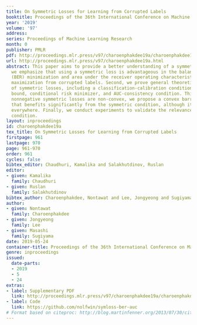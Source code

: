 ```yaml
---
title: On Symmetric Losses for Learning from Corrupted Labels
booktitle: Proceedings of the 36th International Conference on Machine Learning
year: '2019'
volume: '97'
address: 
series: Proceedings of Machine Learning Research
month: 0
publisher: PMLR
pdf: http://proceedings.mlr.press/v97/charoenphakdee19a/charoenphakdee19a.pdf
url: http://proceedings.mlr.press/v97/charoenphakdee19a.html
abstract: This paper aims to provide a better understanding of a symmetric loss. First,
  we emphasize that using a symmetric loss is advantageous in the balanced error rate
  (BER) minimization and area under the receiver operating characteristic curve (AUC)
  maximization from corrupted labels. Second, we prove general theoretical properties
  of symmetric losses, including a classification-calibration condition, excess risk
  bound, conditional risk minimizer, and AUC-consistency condition. Third, since all
  nonnegative symmetric losses are non-convex, we propose a convex barrier hinge loss
  that benefits significantly from the symmetric condition, although it is not symmetric
  everywhere. Finally, we conduct experiments to validate the relevance of the symmetric
  condition.
layout: inproceedings
id: charoenphakdee19a
tex_title: On Symmetric Losses for Learning from Corrupted Labels
firstpage: 961
lastpage: 970
page: 961-970
order: 961
cycles: false
bibtex_editor: Chaudhuri, Kamalika and Salakhutdinov, Ruslan
editor:
- given: Kamalika
  family: Chaudhuri
- given: Ruslan
  family: Salakhutdinov
bibtex_author: Charoenphakdee, Nontawat and Lee, Jongyeong and Sugiyama, Masashi
author:
- given: Nontawat
  family: Charoenphakdee
- given: Jongyeong
  family: Lee
- given: Masashi
  family: Sugiyama
date: 2019-05-24
container-title: Proceedings of the 36th International Conference on Machine Learning
genre: inproceedings
issued:
  date-parts:
  - 2019
  - 5
  - 24
extras:
- label: Supplementary PDF
  link: http://proceedings.mlr.press/v97/charoenphakdee19a/charoenphakdee19a-supp.pdf
- label: Code
  link: https://github.com/nolfwin/symloss-ber-auc
# Format based on citeproc: http://blog.martinfenner.org/2013/07/30/citeproc-yaml-for-bibliographies/
---
```

